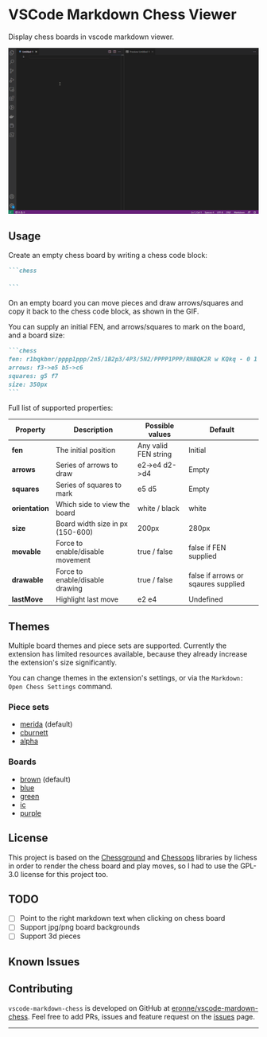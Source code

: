 # VSCode Markdown Chess Viewer

Display chess boards in vscode markdown viewer.

![vscode-markdown-chess demo](./images/demo.gif)

## Usage

Create an empty chess board by writing a chess code block:

````markdown
```chess

```
````

On an empty board you can move pieces and draw arrows/squares and copy it back to the chess code block, as shown in the GIF.

You can supply an initial FEN, and arrows/squares to mark on the board, and a board size:

````markdown
```chess
fen: r1bqkbnr/pppp1ppp/2n5/1B2p3/4P3/5N2/PPPP1PPP/RNBQK2R w KQkq - 0 1
arrows: f3->e5 b5->c6
squares: g5 f7
size: 350px
```
````

Full list of supported properties:

| **Property**    | **Description**                  | **Possible values**  | **Default**                         |
| --------------- | -------------------------------- | -------------------- | ----------------------------------- |
| **fen**         | The initial position             | Any valid FEN string | Initial                             |
| **arrows**      | Series of arrows to draw         | e2->e4 d2->d4        | Empty                               |
| **squares**     | Series of squares to mark        | e5 d5                | Empty                               |
| **orientation** | Which side to view the board     | white / black        | white                               |
| **size**        | Board width size in px (150-600) | 200px                | 280px                               |
| **movable**     | Force to enable/disable movement | true / false         | false if FEN supplied               |
| **drawable**    | Force to enable/disable drawing  | true / false         | false if arrows or sqaures supplied |
| **lastMove**    | Highlight last move              | e2 e4                | Undefined                           |

## Themes

Multiple board themes and piece sets are supported. Currently the extension has limited resources available, because they already increase the extension's size significantly.

You can change themes in the extension's settings, or via the `Markdown: Open Chess Settings` command.

### Piece sets
* [merida](https://github.com/lichess-org/lila/blob/master/public/piece/merida/bK.svg) (default)
* [cburnett](https://github.com/lichess-org/lila/blob/master/public/piece/cburnett/bK.svg)
* [alpha](https://github.com/lichess-org/lila/blob/master/public/piece/alpha/bK.svg)

### Boards
* [brown](https://github.com/lichess-org/lila/blob/master/public/images/board/svg/brown.svg) (default)
* [blue](https://github.com/lichess-org/lila/blob/master/public/images/board/svg/blue.svg)
* [green](https://github.com/lichess-org/lila/blob/master/public/images/board/svg/green.svg)
* [ic](https://github.com/lichess-org/lila/blob/master/public/images/board/svg/ic.svg)
* [purple](https://github.com/lichess-org/lila/blob/master/public/images/board/svg/purple.svg) 

## License

This project is based on the [Chessground](https://github.com/lichess-org/chessground) and [Chessops](https://github.com/niklasf/chessops) libraries by lichess in order to render the chess board and play moves, so I had to use the GPL-3.0 license for this project too.

## TODO

- [ ] Point to the right markdown text when clicking on chess board
- [ ] Support jpg/png board backgrounds
- [ ] Support 3d pieces

## Known Issues

## Contributing

`vscode-markdown-chess` is developed on GitHub at [eronne/vscode-mardown-chess](https://github.com/eronnen/vscode-markdown-chess). Feel free to add PRs, issues and feature request on the [issues](https://github.com/eronnen/vscode-markdown-chess/issues) page.

---
